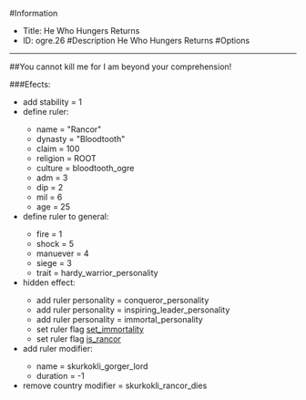 #Information
 - Title: He Who Hungers Returns
 - ID: ogre.26
#Description
He Who Hungers Returns
#Options

___
##You cannot kill me for I am beyond your comprehension!

###Efects:<ul><li>add stability = 1</li><li>define ruler:</li><ul><li>name = "Rancor"</li><li>dynasty = "Bloodtooth"</li><li>claim = 100</li><li>religion = ROOT</li><li>culture = bloodtooth_ogre</li><li>adm = 3</li><li>dip = 2</li><li>mil = 6</li><li>age = 25</li></ul><li>define ruler to general:</li><ul><li>fire = 1</li><li>shock = 5</li><li>manuever = 4</li><li>siege = 3</li><li>trait = hardy_warrior_personality</li></ul><li>hidden effect:</li><ul><li>add ruler personality = conqueror_personality</li><li>add ruler personality = inspiring_leader_personality</li><li>add ruler personality = immortal_personality</li><li>set ruler flag [set_immortality](../flags/set_immortality.md)</li><li>set ruler flag [is_rancor](../flags/is_rancor.md)</li></ul><li>add ruler modifier:</li><ul><li>name = skurkokli_gorger_lord</li><li>duration = -1</li></ul><li>remove country modifier = skurkokli_rancor_dies</li></ul>
